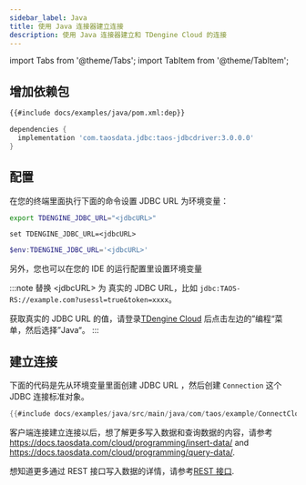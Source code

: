 ```yaml
---
sidebar_label: Java
title: 使用 Java 连接器建立连接
description: 使用 Java 连接器建立和 TDengine Cloud 的连接
---
```


<!-- exclude -->
import Tabs from '@theme/Tabs';
import TabItem from '@theme/TabItem';

<!-- exclude-end -->
## 增加依赖包


<Tabs defaultValue="maven">
<TabItem value="maven" label="Maven">

```xml title="pom.xml"
{{#include docs/examples/java/pom.xml:dep}}
```

</TabItem>
<TabItem value="gradel" label="Gradle">

```groovy title="build.gradle"
dependencies {
  implementation 'com.taosdata.jdbc:taos-jdbcdriver:3.0.0.0'
}
```

</TabItem>
</Tabs>

## 配置

在您的终端里面执行下面的命令设置 JDBC URL 为环境变量：

<Tabs defaultValue="bash">
<TabItem value="bash" label="Bash">

```bash
export TDENGINE_JDBC_URL="<jdbcURL>"
```
</TabItem>
<TabItem value="cmd" label="CMD">

```shell
set TDENGINE_JDBC_URL=<jdbcURL>
```
</TabItem>
<TabItem value="powershell" label="Powershell">

```powershell
$env:TDENGINE_JDBC_URL='<jdbcURL>'
```

</TabItem>
</Tabs>


另外，您也可以在您的 IDE 的运行配置里设置环境变量

<!-- exclude -->
:::note
替换 <jdbcURL\> 为 真实的 JDBC URL，比如 `jdbc:TAOS-RS://example.com?usessl=true&token=xxxx`。

获取真实的 JDBC URL 的值，请登录[TDengine Cloud](https://cloud.taosdata.com) 后点击左边的”编程“菜单，然后选择”Java“。
:::
<!-- exclude-end -->
## 建立连接

下面的代码是先从环境变量里面创建 JDBC URL ，然后创建 `Connection` 这个 JDBC 连接标准对象。

```java
{{#include docs/examples/java/src/main/java/com/taos/example/ConnectCloudExample.java:connect}}
```

客户端连接建立连接以后，想了解更多写入数据和查询数据的内容，请参考 <https://docs.taosdata.com/cloud/programming/insert-data/> and <https://docs.taosdata.com/cloud/programming/query-data/>.

想知道更多通过 REST 接口写入数据的详情，请参考[REST 接口](https://docs.taosdata.com/cloud/programming/connector/rest-api/).
